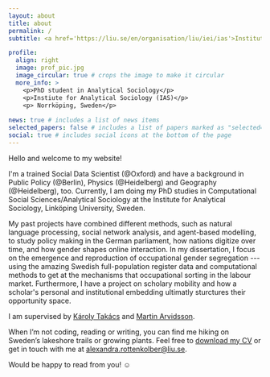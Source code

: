 ```yaml
---
layout: about
title: about
permalink: /
subtitle: <a href='https://liu.se/en/organisation/liu/iei/ias'>Institute for Analytical Sociology</a>, Linköping University, Sweden.

profile:
  align: right
  image: prof_pic.jpg
  image_circular: true # crops the image to make it circular
  more_info: >
    <p>PhD student in Analytical Sociology</p>
    <p>Instiute for Analytical Sociology (IAS)</p>
    <p> Norrköping, Sweden</p>
    
news: true # includes a list of news items
selected_papers: false # includes a list of papers marked as "selected={true}"
social: true # includes social icons at the bottom of the page
---
```


Hello and welcome to my website! 

I'm a trained Social Data Scientist (@Oxford) and have a background in Public Policy (@Berlin), Physics (@Heidelberg) and Geography (@Heidelberg), too. Currently, I am doing my PhD studies in Computational Social Sciences/Analytical Sociology at the Institute for Analytical Sociology, Linköping University, Sweden.

My past projects have combined different methods, such as natural language processing, social network analysis, and agent-based modelling, to study policy making in the German parliament, how nations digitize over time, and how gender shapes online interaction. In my dissertation, I focus on the emergence and reproduction of occupational gender segregation --- using the amazing Swedish full-population register data and computational methods to get at the mechanisms that occupational sorting in the labour market. Furthermore, I have a project on scholary mobility and how a scholar's personal and institutional embedding ultimatly sturctures their opportunity space. 

I am supervised by [Károly Takács](https://liu.se/en/employee/karta65) and [Martin Arvidsson](https://martin-arvidsson.github.io/).

 <p>
 When I’m not coding, reading or writing, you can find me hiking on Sweden’s lakeshore trails or growing plants. Feel free to
<a href="{{ '/assets/pdf/Rottenkolber_CV_Website.pdf' | relative_url}}">download my CV</a>
or get in touch with me at 
<a href="mailto:alexandra.rottenkolber@liu.se">alexandra.rottenkolber@liu.se</a>.
 </p>
 
Would be happy to read from you! :relaxed:
